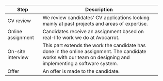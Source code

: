 | Step | Description |
|---|---|
| CV review | We review candidates' CV applications looking mainly at past projects and areas of expertise. |
| Online assignment | Candidates receive an assignment based on real-life work we do at Avocarrot. |
| On-site interview | This part extends the work the candidate has done in the online assignment. The candidate works with our team on designing and implementing a software system. |
| Offer | An offer is made to the candidate. |